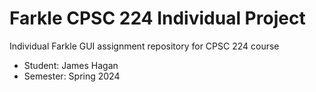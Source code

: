 # Farkle CPSC 224 Individual Project
Individual Farkle GUI assignment repository for CPSC 224 course

- Student:  James Hagan
- Semester: Spring 2024
